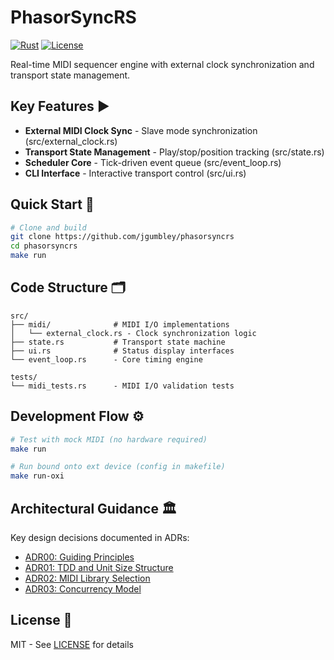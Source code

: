 # PhasorSyncRS

[![Rust](https://img.shields.io/badge/rust-1.75+-blue.svg)](https://www.rust-lang.org/)
[![License](https://img.shields.io/badge/license-MIT-orange)](LICENSE)

Real-time MIDI sequencer engine with external clock synchronization and transport state management.

## Key Features ▶️

- **External MIDI Clock Sync** - Slave mode synchronization (src/external_clock.rs)
- **Transport State Management** - Play/stop/position tracking (src/state.rs)
- **Scheduler Core** - Tick-driven event queue (src/event_loop.rs)
- **CLI Interface** - Interactive transport control (src/ui.rs)

## Quick Start 🚀

```bash
# Clone and build
git clone https://github.com/jgumbley/phasorsyncrs
cd phasorsyncrs
make run
```

## Code Structure 🗂️

```
src/
├── midi/              # MIDI I/O implementations
│   └── external_clock.rs - Clock synchronization logic
├── state.rs           # Transport state machine
├── ui.rs              # Status display interfaces
└── event_loop.rs      - Core timing engine

tests/
└── midi_tests.rs      - MIDI I/O validation tests
```

## Development Flow ⚙️

```bash
# Test with mock MIDI (no hardware required)
make run

# Run bound onto ext device (config in makefile)
make run-oxi
```

## Architectural Guidance 🏛️

Key design decisions documented in ADRs:

- [ADR00: Guiding Principles](docs/adr/adr00_guiding_principles.md)
- [ADR01: TDD and Unit Size Structure](docs/adr/adr01_tdd_and_unit_size_structure.md)
- [ADR02: MIDI Library Selection](docs/adr/adr02_midi_library_selection.md)
- [ADR03: Concurrency Model](docs/adr/adr03_structure_concurrency_and_instantiation.md)

## License 📄

MIT - See [LICENSE](LICENSE) for details